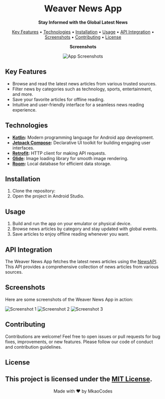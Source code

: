 <h1 align="center">
  Weaver News App
</h1>

<p align="center">
  <b>Stay Informed with the Global Latest News</b>
</p>

<p align="center">
  <a href="#key-features">Key Features</a> •
  <a href="#technologies">Technologies</a> •
  <a href="#installation">Installation</a> •
  <a href="#usage">Usage</a> •
  <a href="#api-integration">API Integration</a> •
  <a href="#screenshots">Screenshots</a> •
  <a href="#contributing">Contributing</a> •
  <a href="#license">License</a>
</p>

<p align="center">
  <b>Screenshots</b>
</p>

<p align="center">
  <img src="screenshots.png" alt="App Screenshots">
</p>

## Key Features

- Browse and read the latest news articles from various trusted sources.
- Filter news by categories such as technology, sports, entertainment, and more.
- Save your favorite articles for offline reading.
- Intuitive and user-friendly interface for a seamless news reading experience.

## Technologies

- **[Kotlin](https://github.com/JetBrains/kotlin):** Modern programming language for Android app development.
- **[Jetpack Compose](https://github.com/android/compose):** Declarative UI toolkit for building engaging user interfaces.
- **[Retrofit](https://github.com/square/retrofit):** HTTP client for making API requests.
- **[Glide](https://github.com/bumptech/glide):** Image loading library for smooth image rendering.
- **[Room](https://github.com/android/architecture-components-samples/tree/main/RoomSample):** Local database for efficient data storage.

## Installation

1. Clone the repository:
2. Open the project in Android Studio.

## Usage

1. Build and run the app on your emulator or physical device.
2. Browse news articles by category and stay updated with global events.
3. Save articles to enjoy offline reading whenever you want.

## API Integration

The Weaver News App fetches the latest news articles using the [NewsAPI](https://newsapi.org/). This API provides a comprehensive collection of news articles from various sources.

## Screenshots
Here are some screenshots of the Weaver News App in action:

![Screenshot 1](screenshot_1.png)
![Screenshot 2](screenshot_2.png)
![Screenshot 3](screenshot_3.png)

## Contributing

Contributions are welcome! Feel free to open issues or pull requests for bug fixes, improvements, or new features. Please follow our code of conduct and contribution guidelines.

## License

This project is licensed under the [MIT License](LICENSE).
---
<p align="center">
Made with ❤️ by MkaoCodes
</p>
